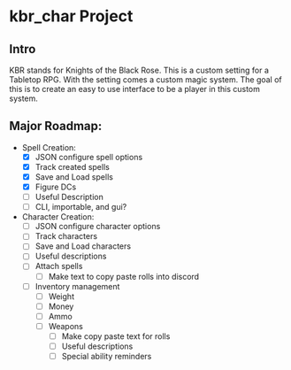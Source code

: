 # kbr_char Project
## Intro
KBR stands for Knights of the Black Rose.
This is a custom setting for a Tabletop RPG. With the setting comes a custom magic system.
The goal of this is to create an easy to use interface to be a player in this custom system.

## Major Roadmap:
- Spell Creation:
  - [x] JSON configure spell options
  - [x] Track created spells
  - [x] Save and Load spells
  - [x] Figure DCs
  - [ ] Useful Description
  - [ ] CLI, importable, and gui?
- Character Creation:
  - [ ] JSON configure character options
  - [ ] Track characters
  - [ ] Save and Load characters
  - [ ] Useful descriptions
  - [ ] Attach spells
    - [ ] Make text to copy paste rolls into discord
  - [ ] Inventory management 
    - [ ] Weight
    - [ ] Money
    - [ ] Ammo
    - [ ] Weapons
      - [ ] Make copy paste text for rolls
      - [ ] Useful descriptions
      - [ ] Special ability reminders 
